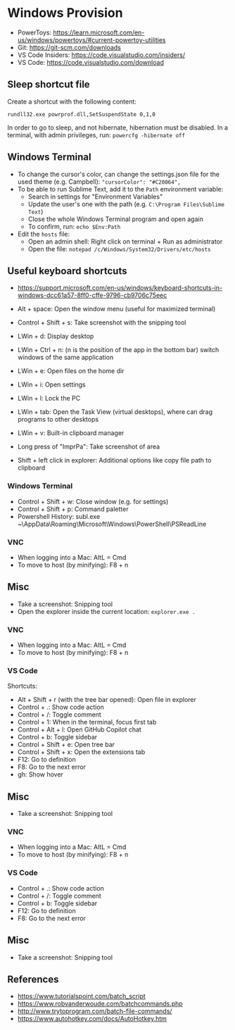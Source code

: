 # Windows Provision

- PowerToys: https://learn.microsoft.com/en-us/windows/powertoys/#current-powertoy-utilities
- Git: https://git-scm.com/downloads
- VS Code Insiders: https://code.visualstudio.com/insiders/
- VS Code: https://code.visualstudio.com/download

## Sleep shortcut file

Create a shortcut with the following content:

`rundll32.exe powrprof.dll,SetSuspendState 0,1,0`

In order to go to sleep, and not hibernate, hibernation must be disabled. In a
terminal, with admin privileges, run: `powercfg -hibernate off`

## Windows Terminal

- To change the cursor's color, can change the settings.json file for the used theme (e.g. Campbell): `"cursorColor": "#C20064",`
- To be able to run Sublime Text, add it to the `Path` environment variable:
    - Search in settings for "Environment Variables"
    - Update the user's one with the path (e.g. `C:\Program Files\Sublime Text`)
    - Close the whole Windows Terminal program and open again
    - To confirm, run: `echo $Env:Path`
- Edit the `hosts` file:
    - Open an admin shell: Right click on terminal + Run as administrator
    - Open the file: `notepad /c/Windows/System32/Drivers/etc/hosts`

## Useful keyboard shortcuts

- https://support.microsoft.com/en-us/windows/keyboard-shortcuts-in-windows-dcc61a57-8ff0-cffe-9796-cb9706c75eec

- Alt + space: Open the window menu (useful for maximized terminal)
- Control + Shift + s: Take screenshot with the snipping tool
- LWin + d: Display desktop
- LWin + Ctrl + n: (n is the position of the app in the bottom bar) switch windows of the same application
- LWin + e: Open files on the home dir
- LWin + i: Open settings
- LWin + l: Lock the PC
- LWin + tab: Open the Task View (virtual desktops), where can drag programs to other desktops
- LWin + v: Built-in clipboard manager
- Long press of "ImprPa": Take screenshot of area
- Shift + left click in explorer: Additional options like copy file path to clipboard

### Windows Terminal

- Control + Shift + w: Close window (e.g. for settings)
- Control + Shift + p: Command paletter
- Powershell History: subl.exe ~\AppData\Roaming\Microsoft\Windows\PowerShell\PSReadLine

### VNC

- When logging into a Mac: AltL = Cmd
- To move to host (by minifying): F8 + n

## Misc

- Take a screenshot: Snipping tool
- Open the explorer inside the current location: `explorer.exe .`

### VNC

- When logging into a Mac: AltL = Cmd
- To move to host (by minifying): F8 + n

### VS Code

Shortcuts:

- Alt + Shift + r (with the tree bar opened): Open file in explorer
- Control + .: Show code action
- Control + /: Toggle comment
- Control + 1: When in the terminal, focus first tab
- Control + Alt + l: Open GitHub Copilot chat
- Control + b: Toggle sidebar
- Control + Shift + e: Open tree bar
- Control + Shift + x: Open the extensions tab
- F12: Go to definition
- F8: Go to the next error
- gh: Show hover

## Misc

- Take a screenshot: Snipping tool

### VNC

- When logging into a Mac: AltL = Cmd
- To move to host (by minifying): F8 + n

### VS Code

- Control + .: Show code action
- Control + /: Toggle comment
- Control + b: Toggle sidebar
- F12: Go to definition
- F8: Go to the next error

## Misc

- Take a screenshot: Snipping tool

## References

- https://www.tutorialspoint.com/batch_script
- https://www.robvanderwoude.com/batchcommands.php
- http://www.trytoprogram.com/batch-file-commands/
- https://www.autohotkey.com/docs/AutoHotkey.htm
